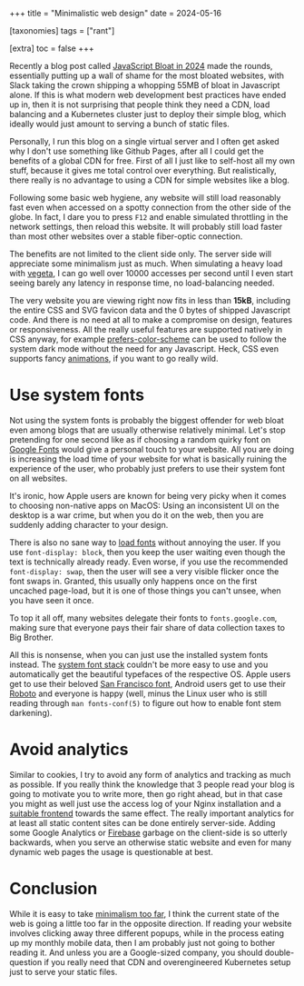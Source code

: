 +++
title = "Minimalistic web design"
date = 2024-05-16

[taxonomies]
tags = ["rant"]

[extra]
toc = false
+++

Recently a blog post called [JavaScript Bloat in 2024](https://tonsky.me/blog/js-bloat/) made the rounds, essentially putting up a wall of shame for the most bloated websites, with Slack taking the crown shipping a whopping 55MB of bloat in Javascript alone.
If this is what modern web development best practices have ended up in, then it is not surprising that people think they need a CDN, load balancing and a Kubernetes cluster just to deploy their simple blog, which ideally would just amount to serving a bunch of static files.

Personally, I run this blog on a single virtual server and I often get asked why I don't use something like Github Pages, after all I could get the benefits of a global CDN for free.
First of all I just like to self-host all my own stuff, because it gives me total control over everything.
But realistically, there really is no advantage to using a CDN for simple websites like a blog.

Following some basic web hygiene, any website will still load reasonably fast even when accessed on a spotty connection from the other side of the globe.
In fact, I dare you to press `F12` and enable simulated throttling in the network settings, then reload this website. It will probably still load faster than most other websites over a stable fiber-optic connection.

The benefits are not limited to the client side only. The server side will appreciate some minimalism just as much.
When simulating a heavy load with [vegeta](https://github.com/tsenart/vegeta), I can go well over 10000 accesses per second until I even start seeing barely any latency in response time, no load-balancing needed.

The very website you are viewing right now fits in less than **15kB**, including the entire CSS and SVG favicon data and the 0 bytes of shipped Javascript code.
And there is no need at all to make a compromise on design, features or responsiveness.
All the really useful features are supported natively in CSS anyway, for example [prefers-color-scheme](https://developer.mozilla.org/en-US/docs/Web/CSS/@media/prefers-color-scheme) can be used to follow the system dark mode without the need for any Javascript.
Heck, CSS even supports fancy [animations](https://developer.mozilla.org/en-US/docs/Web/CSS/animation), if you want to go really wild.

# Use system fonts

Not using the system fonts is probably the biggest offender for web bloat even among blogs that are usually otherwise relatively minimal.
Let's stop pretending for one second like as if choosing a random quirky font on [Google Fonts](https://fonts.google.com/) would give a personal touch to your website.
All you are doing is increasing the load time of your website for what is basically ruining the experience of the user, who probably just prefers to use their system font on all websites.

It's ironic, how Apple users are known for being very picky when it comes to choosing non-native apps on MacOS:
Using an inconsistent UI on the desktop is a war crime, but when you do it on the web, then you are suddenly adding character to your design.

There is also no sane way to [load fonts](https://developer.mozilla.org/en-US/docs/Web/CSS/@font-face/font-display) without annoying the user. If you use `font-display: block`, then you keep the user waiting even though the text is technically already ready.
Even worse, if you use the recommended `font-display: swap`, then the user will see a very visible flicker once the font swaps in.
Granted, this usually only happens once on the first uncached page-load, but it is one of those things you can't unsee, when you have seen it once.

To top it all off, many websites delegate their fonts to `fonts.google.com`, making sure that everyone pays their fair share of data collection taxes to Big Brother.

All this is nonsense, when you can just use the installed system fonts instead. The [system font stack](https://systemfontstack.com/) couldn't be more easy to use and you automatically get the beautiful typefaces of the respective OS.
Apple users get to use their beloved [San Francisco font](https://developer.apple.com/fonts/), Android users get to use their [Roboto](https://m3.material.io/styles/typography/fonts) and everyone is happy (well, minus the Linux user who is still reading through `man fonts-conf(5)` to figure out how to enable font stem darkening).

# Avoid analytics

Similar to cookies, I try to avoid any form of analytics and tracking as much as possible.
If you really think the knowledge that 3 people read your blog is going to motivate you to write more, then go right ahead, but in that case you might as well just use the access log of your Nginx installation and a [suitable frontend](https://goaccess.io/) towards the same effect.
The really important analytics for at least all static content sites can be done entirely server-side. Adding some Google Analytics or [Firebase](https://firebase.google.com/) garbage on the client-side is so utterly backwards, when you serve an otherwise static website and even for many dynamic web pages the usage is questionable at best.

# Conclusion

While it is easy to take [minimalism too far](https://motherfuckingwebsite.com/), I think the current state of the web is going a little too far in the opposite direction.
If reading your website involves clicking away three different popups, while in the process eating up my monthly mobile data, then I am probably just not going to bother reading it.
And unless you are a Google-sized company, you should double-question if you really need that CDN and overengineered Kubernetes setup just to serve your static files.
